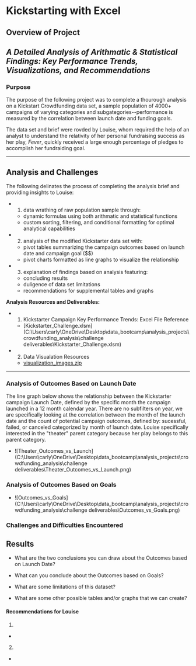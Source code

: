 # **Kickstarting with Excel**

## Overview of Project
*A Detailed Analysis of Arithmatic & Statistical Findings: Key Performance Trends, Visualizations, and Recommendations*
---
### Purpose
The purpose of the following project was to complete a thourough analysis on a Kickstart Crowdfunding data set, a sample population of 4000+ campaigns of varying categories and subgategories--performance is measured by the correlation between launch date and funding goals. 

The data set and brief were rovded by Louise, whom required the help of an analyst to understand the relativity of her personal fundraising success as her play, _Fever_, quickly received a large enough percentage of pledges to accomplish her fundraiding goal. 

---
## Analysis and Challenges
The following delinates the process of completing the analysis brief and providing insights to Louise:

  - 1) data wrathing of raw population sample through:
     * dynamic formulas using both arithmatic and statistical functions
     * custom sorting, filtering, and conditional formatting for optimal analytical capabilities
     
  - 2) analysis of the modified Kickstarter data set with:
     * pivot tables summarizing the campaign outcomes based on launch date and campaign goal ($$)
     * pivot charts formatted as line graphs to visualize the relationship

  - 3) explanation of findings based on analysis featuring:
     * concluding results
     * duligence of data set limitations
     * recommendations for supplemental tables and graphs

__Analysis Resources and Deliverables:__

- 1. Kickstarter Campaign Key Performance Trends: Excel File Reference
  - [Kickstarter_Challenge.xlsm](C:\Users\carly\OneDrive\Desktop\data_bootcamp\analysis_projects\crowdfunding_analysis\challenge deliverables\Kickstarter_Challenge.xlsm)
- 2. Data Visualation Resources
  - [visualization_images.zip](C:\Users\carly\OneDrive\Desktop\data_bootcamp\analysis_projects\crowdfunding_analysis\visualization_data\visualization_images.zip)
 ---
### Analysis of Outcomes Based on Launch Date

The line graph below shows the relationship between the Kickstarter campaign Launch Date, defined by the specific month the campaign launched in a 12 month calendar year. There are no subfilters on year, we are specifically looking at the correlation between the month of the launch date and the count of potential campaign outcomes, defined by: sucessful, failed, or canceled  categorized by month of launch date. Louise specifically interested in the "theater" parent category because her play belongs to this parent category. 

- ![Theater_Outcomes_vs_Launch](C:\Users\carly\OneDrive\Desktop\data_bootcamp\analysis_projects\crowdfunding_analysis\challenge deliverables\Theater_Outcomes_vs_Launch.png)

### Analysis of Outcomes Based on Goals
- ![Outcomes_vs_Goals](C:\Users\carly\OneDrive\Desktop\data_bootcamp\analysis_projects\crowdfunding_analysis\challenge deliverables\Outcomes_vs_Goals.png)

### Challenges and Difficulties Encountered

## Results

- What are the two conclusions you can draw about the Outcomes based on Launch Date?

- What can you conclude about the Outcomes based on Goals?

- What are some limitations of this dataset?

- What are some other possible tables and/or graphs that we can create?



#### Recommendations for Louise
1.
 -
2. 
 -
